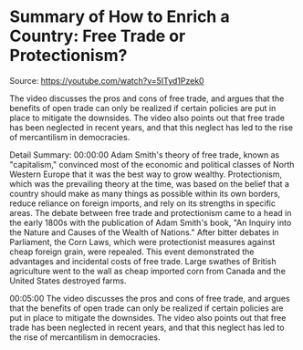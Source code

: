 # Summary of How to Enrich a Country: Free Trade or Protectionism?

Source: https://youtube.com/watch?v=5ITyd1Pzek0

The video discusses the pros and cons of free trade, and argues that the benefits of open trade can only be realized if certain policies are put in place to mitigate the downsides. The video also points out that free trade has been neglected in recent years, and that this neglect has led to the rise of mercantilism in democracies.

Detail Summary: 
00:00:00
Adam Smith's theory of free trade, known as "capitalism," convinced most of the economic and political classes of North Western Europe that it was the best way to grow wealthy. Protectionism, which was the prevailing theory at the time, was based on the belief that a country should make as many things as possible within its own borders, reduce reliance on foreign imports, and rely on its strengths in specific areas. The debate between free trade and protectionism came to a head in the early 1800s with the publication of Adam Smith's book, "An Inquiry into the Nature and Causes of the Wealth of Nations." After bitter debates in Parliament, the Corn Laws, which were protectionist measures against cheap foreign grain, were repealed. This event demonstrated the advantages and incidental costs of free trade. Large swathes of British agriculture went to the wall as cheap imported corn from Canada and the United States destroyed farms.

00:05:00
The video discusses the pros and cons of free trade, and argues that the benefits of open trade can only be realized if certain policies are put in place to mitigate the downsides. The video also points out that free trade has been neglected in recent years, and that this neglect has led to the rise of mercantilism in democracies.

